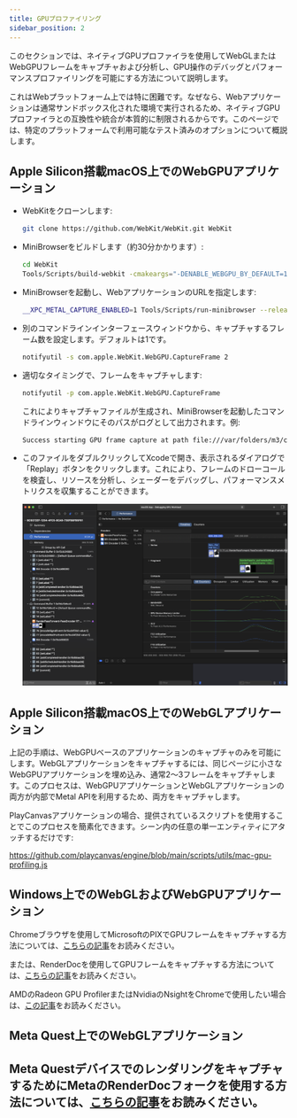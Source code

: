 ```yaml
---
title: GPUプロファイリング
sidebar_position: 2
---
```


このセクションでは、ネイティブGPUプロファイラを使用してWebGLまたはWebGPUフレームをキャプチャおよび分析し、GPU操作のデバッグとパフォーマンスプロファイリングを可能にする方法について説明します。

これはWebプラットフォーム上では特に困難です。なぜなら、Webアプリケーションは通常サンドボックス化された環境で実行されるため、ネイティブGPUプロファイラとの互換性や統合が本質的に制限されるからです。このページでは、特定のプラットフォームで利用可能なテスト済みのオプションについて概説します。

## Apple Silicon搭載macOS上でのWebGPUアプリケーション

*   WebKitをクローンします:

    ```bash
    git clone https://github.com/WebKit/WebKit.git WebKit
    ```

*   MiniBrowserをビルドします（約30分かかります）:

    ```bash
    cd WebKit
    Tools/Scripts/build-webkit -cmakeargs="-DENABLE_WEBGPU_BY_DEFAULT=1" --release
    ```

*   MiniBrowserを起動し、WebアプリケーションのURLを指定します:

    ```bash
    __XPC_METAL_CAPTURE_ENABLED=1 Tools/Scripts/run-minibrowser --release --url https://playcanvas.github.io/
    ```

*   別のコマンドラインインターフェースウィンドウから、キャプチャするフレーム数を設定します。デフォルトは1です。

    ```bash
    notifyutil -s com.apple.WebKit.WebGPU.CaptureFrame 2
    ```

*   適切なタイミングで、フレームをキャプチャします:

    ```bash
    notifyutil -p com.apple.WebKit.WebGPU.CaptureFrame
    ```

    これによりキャプチャファイルが生成され、MiniBrowserを起動したコマンドラインウィンドウにそのパスがログとして出力されます。例:

    ```bash
    Success starting GPU frame capture at path file:///var/folders/m3/cnrw6k214hxd0hq1rf7cy3w40000gn/T/com.apple.WebKit.GPU+org.webkit.MiniBrowser/8C9372EF-1254-4FC5-8CA9-730FB
    ```

*   このファイルをダブルクリックしてXcodeで開き、表示されるダイアログで「Replay」ボタンをクリックします。これにより、フレームのドローコールを検査し、リソースを分析し、シェーダーをデバッグし、パフォーマンスメトリクスを収集することができます。

    ![Xcode](/img/user-manual/optimization/gpu-profiling/xcode-webgpu.png)

## Apple Silicon搭載macOS上でのWebGLアプリケーション

上記の手順は、WebGPUベースのアプリケーションのキャプチャのみを可能にします。WebGLアプリケーションをキャプチャするには、同じページに小さなWebGPUアプリケーションを埋め込み、通常2〜3フレームをキャプチャします。このプロセスは、WebGPUアプリケーションとWebGLアプリケーションの両方が内部でMetal APIを利用するため、両方をキャプチャします。

PlayCanvasアプリケーションの場合、提供されているスクリプトを使用することでこのプロセスを簡素化できます。シーン内の任意の単一エンティティにアタッチするだけです:

https://github.com/playcanvas/engine/blob/main/scripts/utils/mac-gpu-profiling.js

## Windows上でのWebGLおよびWebGPUアプリケーション

Chromeブラウザを使用してMicrosoftのPIXでGPUフレームをキャプチャする方法については、[こちらの記事](https://toji.dev/webgpu-profiling/pix)をお読みください。

または、RenderDocを使用してGPUフレームをキャプチャする方法については、[こちらの記事](https://edw.is/renderdoc-webgl/)をお読みください。

AMDのRadeon GPU ProfilerまたはNvidiaのNsightをChromeで使用したい場合は、[この記事](https://frguthmann.github.io/posts/profiling_webgpu)をお読みください。

## Meta Quest上でのWebGLアプリケーション

Meta QuestデバイスでのレンダリングをキャプチャするためにMetaのRenderDocフォークを使用する方法については、[こちらの記事](https://developers.meta.com/horizon/downloads/package/renderdoc-oculus/)をお読みください。
---
